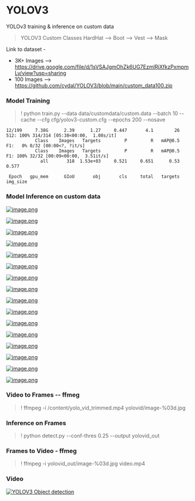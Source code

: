 # YOLOV3
YOLOv3 training &amp; inference on custom data


> YOLOV3 Custom Classes HardHat --> Boot --> Vest --> Mask


Link to dataset - 

* 3K+ Images --> https://drive.google.com/file/d/1sVSAJgmOhZk6UG7EzmlRjXfkzPxmpmLy/view?usp=sharing
* 100 Images --> https://github.com/cydal/YOLOV3/blob/main/custom_data100.zip



### Model Training

> ! python train.py --data data/customdata/custom.data --batch 10 --cache --cfg cfg/yolov3-custom.cfg --epochs 200 --nosave


    12/199     7.38G      2.39      1.27     0.447       4.1        26       512: 100% 314/314 [05:38<00:00,  1.08s/it]
               Class    Images   Targets         P         R   mAP@0.5        F1:   0% 0/32 [00:00<?, ?it/s]
               Class    Images   Targets         P         R   mAP@0.5        F1: 100% 32/32 [00:09<00:00,  3.51it/s]
                 all       318  1.53e+03     0.521     0.651      0.53     0.577

     Epoch   gpu_mem      GIoU       obj       cls     total   targets  img_size
     
     
     
 ### Model Inference on custom data
 
 [![image.png](https://i.postimg.cc/Bv725cwC/image.png)](https://postimg.cc/PLZLTZHL)
 
 [![image.png](https://i.postimg.cc/gkyRtPTj/image.png)](https://postimg.cc/9rMrzsVH)
 
 [![image.png](https://i.postimg.cc/yYnxS6Gm/image.png)](https://postimg.cc/SJ2kB4kR)
 
 [![image.png](https://i.postimg.cc/prCW8ksW/image.png)](https://postimg.cc/sGBCCPFq)
 
 [![image.png](https://i.postimg.cc/zfvqmR5P/image.png)](https://postimg.cc/pmwwzrmD)
  
 [![image.png](https://i.postimg.cc/CL0Yh2S8/image.png)](https://postimg.cc/hh2NMpJ4)
 
 [![image.png](https://i.postimg.cc/6pjNh5RV/image.png)](https://postimg.cc/w1mPqzw3)
 
 [![image.png](https://i.postimg.cc/0jx3sLD2/image.png)](https://postimg.cc/YGn8NDdJ)
 
 [![image.png](https://i.postimg.cc/sf9qcgCB/image.png)](https://postimg.cc/nMr3VZzZ)
 
 [![image.png](https://i.postimg.cc/280ts96r/image.png)](https://postimg.cc/PP8KZ4YR)
 
 [![image.png](https://i.postimg.cc/LXkCNNwd/image.png)](https://postimg.cc/S2sfK7mV)
 
 [![image.png](https://i.postimg.cc/5N27S5mG/image.png)](https://postimg.cc/jCB4s7mQ)
 
 [![image.png](https://i.postimg.cc/t41BLXwN/image.png)](https://postimg.cc/75k1zyx5)
 
 [![image.png](https://i.postimg.cc/mD4Vz7Dm/image.png)](https://postimg.cc/KK9tCktT)
 
 [![image.png](https://i.postimg.cc/qvCG116m/image.png)](https://postimg.cc/3kYpRCBp)
 
 [![image.png](https://i.postimg.cc/ZqS6V4SR/image.png)](https://postimg.cc/LJxqsdhK)
 
 
 ### Video to Frames -- ffmeg
 
 
 > ! ffmpeg -i /content/yolo_vid_trimmed.mp4 yolovid/image-%03d.jpg

### Inference on Frames

> ! python detect.py --conf-thres 0.25 --output yolovid_out

### Frames to Video - ffmeg

> ! ffmpeg -i yolovid_out/image-%03d.jpg video.mp4



### Video

[![YOLOV3 Object detection](http://img.youtube.com/vi/4P38yxDNdtA/0.jpg)](http://www.youtube.com/watch?v=4P38yxDNdtA "YOLOV3 Object detection")
